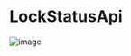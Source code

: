 # LockStatusApi
![image](https://github.com/user-attachments/assets/5c54c4d8-3f45-437b-98d9-732319b858cc)
